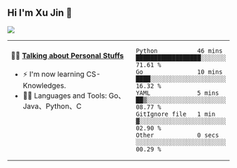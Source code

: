 
## Hi I'm Xu Jin 👋
![](https://komarev.com/ghpvc/?username=jiayouxujin&color=brightgreen&label=PROFILE+VIEWS)



<table align="center">
<tr>
<td valign="top" width="60%">

#### 🏋️‍♀️ <a href="https://github.com/jiayouxujin" target="_blank">Talking about Personal Stuffs</a>
<!-- recent_releases starts -->

- ⚡  I'm now learning CS-Knowledges.  
- 🏊‍♂️ Languages and Tools: Go、Java、Python、C
<!-- recent_releases ends -->
</td>
<td>
 
<!--START_SECTION:waka-->

```text
Python           46 mins         ██████████████████░░░░░░░   71.61 %
Go               10 mins         ████░░░░░░░░░░░░░░░░░░░░░   16.32 %
YAML             5 mins          ██▒░░░░░░░░░░░░░░░░░░░░░░   08.77 %
GitIgnore file   1 min           ▓░░░░░░░░░░░░░░░░░░░░░░░░   02.90 %
Other            0 secs          ░░░░░░░░░░░░░░░░░░░░░░░░░   00.29 %
```

<!--END_SECTION:waka-->
 
</td>
</tr>
</table>





